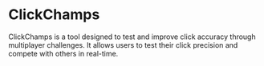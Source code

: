 # ClickChamps
ClickChamps is a tool designed to test and improve click accuracy through multiplayer challenges. It allows users to test their click precision and compete with others in real-time.
